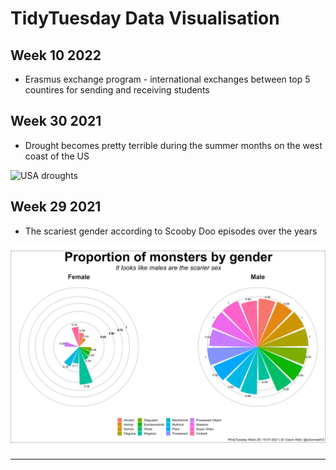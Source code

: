 # TidyTuesday Data Visualisation

## Week 10 2022

* Erasmus exchange program - international exchanges between top 5 countires for sending and receiving students

## Week 30 2021

* Drought becomes pretty terrible during the summer months on the west coast of the US

![USA droughts](https://github.com/CalumWatt/TidyTuesday/blob/8975f19ef1b20f7051820633c345b4117fec0f54/2021/Week%2030/USA%20droughts%20by%20shire.gif)

## Week 29 2021

* The scariest gender according to Scooby Doo episodes over the years

![Frequency of monsters by their gender reveals a large disparity](https://github.com/CalumWatt/TidyTuesday/blob/cc49d854ae82692bbdc8d2bce447955fcfd7b3ad/2021/week29/monster%20genders.png)

---
